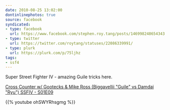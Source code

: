 ```yaml
---
date: 2010-08-25 13:02:00
dontinlinephotos: true
source: facebook
syndicated:
- type: facebook
  url: https://www.facebook.com/stephen.roy.tang/posts/146998248654343
- type: twitter
  url: https://twitter.com/roytang/statuses/22086339991/
- type: plurk
  url: https://plurk.com/p/75ljhz
tags:
- ssf4
---
```


Super Street Fighter IV - amazing Guile tricks here.  

[Cross Counter w/ Gootecks & Mike Ross (Biggavellii "Guile" vs Damdai "Ryu") SSFIV - S01E09](https://www.youtube.com/watch?v=ohSWYRhsgmg)



{{% youtube ohSWYRhsgmg %}}